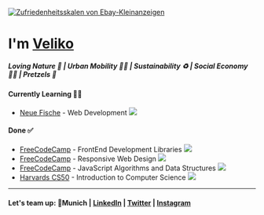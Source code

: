 [![Zufriedenheitsskalen von Ebay-Kleinanzeigen](https://user-images.githubusercontent.com/119793693/236852963-8280a650-30ff-4561-a20f-1514de2bfb1c.png)](#)

# I'm [Veliko](https://personal-website-vaupunkt.vercel.app/)
##### Loving Nature 🌳 | Urban Mobility 🚴‍♂️ | Sustainability ♻️ | Social Economy ✌🏼 | Pretzels 🥨

#### Currently Learning 🧑‍🎓
- [Neue Fische](https://www.neuefische.de/) - Web Development [![](https://geps.dev/progress/83)](#)

#### Done ✅
- [FreeCodeCamp](https://www.freecodecamp.org/certification/vaupunkt/front-end-development-libraries) - FrontEnd Development Libraries [![](https://geps.dev/progress/100)](#)
- [FreeCodeCamp](https://www.freecodecamp.org/certification/vaupunkt/responsive-web-design) - Responsive Web Design [![](https://geps.dev/progress/100)](#)
- [FreeCodeCamp](https://www.freecodecamp.org/certification/vaupunkt/javascript-algorithms-and-data-structures) - JavaScript Algorithms and Data Structures [![](https://geps.dev/progress/100)](#)
- [Harvards CS50](https://certificates.cs50.io/2a7f131b-dc88-4cc9-ab95-504fd25710f6.pdf?size=letter) - Introduction to Computer Science [![](https://geps.dev/progress/100)](#)
---
#### Let's team up: 📍Munich | [LinkedIn](https://www.linkedin.com/in/velikokardziev) | [Twitter](https://twitter.com/vaupunkt) | [Instagram](https://www.instagram.com/vaupunkt)
